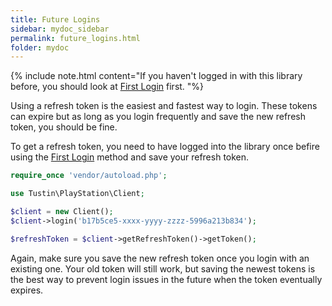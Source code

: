 ```yaml
---
title: Future Logins
sidebar: mydoc_sidebar
permalink: future_logins.html
folder: mydoc
---
```


{% include note.html content="If you haven't logged in with this library before, you should look at <a href='first_login.html'> First Login</a> first. "%}

Using a refresh token is the easiest and fastest way to login. These tokens can expire but as long as you login frequently and save the new refresh token, you should be fine.

To get a refresh token, you need to have logged into the library once befire using the [First Login](first_login.html) method and save your refresh token.

```php
require_once 'vendor/autoload.php';

use Tustin\PlayStation\Client;

$client = new Client();
$client->login('b17b5ce5-xxxx-yyyy-zzzz-5996a213b834');

$refreshToken = $client->getRefreshToken()->getToken();
```

Again, make sure you save the new refresh token once you login with an existing one. Your old token will still work, but saving the newest tokens is the best way to prevent login issues in the future when the token eventually expires.

